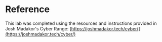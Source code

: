 # Reference

This lab was completed using the resources and instructions provided in Josh Madakor's Cyber Range:
[https://joshmadakor.tech/cyber/](https://joshmadakor.tech/cyber/)
